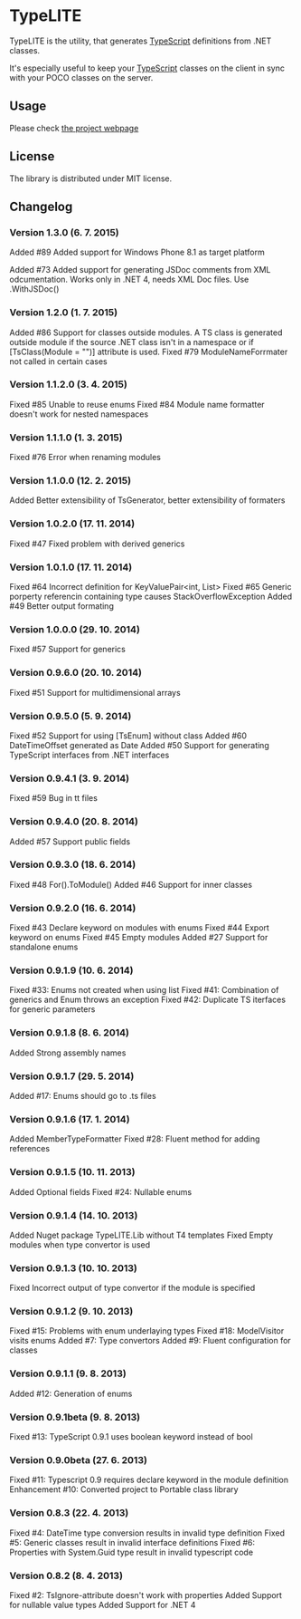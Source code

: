 # TypeLITE

TypeLITE is the utility, that generates [TypeScript](http://www.typescriptlang.org/) definitions from .NET classes. 

It's especially useful to keep your [TypeScript](http://www.typescriptlang.org/) classes on the client in sync with your POCO classes on the server.

## Usage

Please check [the project webpage](http://type.litesolutions.net/)

## License

The library is distributed under MIT license.

## Changelog

### Version 1.3.0       (6. 7. 2015)
Added       #89 Added support for Windows Phone 8.1 as target platform

Added       #73 Added support for generating JSDoc comments from XML odcumentation. Works only in .NET 4, needs XML Doc files. Use .WithJSDoc()

### Version 1.2.0       (1. 7. 2015)
Added       #86 Support for classes outside modules. A TS class is generated outside module if the source .NET class isn't in a namespace or if  [TsClass(Module = "")] attribute is used.
Fixed       #79 ModuleNameForrmater not called in certain cases


### Version 1.1.2.0		(3. 4. 2015)
Fixed		#85 Unable to reuse enums
Fixed       #84 Module name formatter doesn't work for nested namespaces

### Version 1.1.1.0		(1. 3. 2015)
Fixed		#76 Error when renaming modules

### Version 1.1.0.0		(12. 2. 2015)
Added		Better extensibility of TsGenerator, better extensibility of formaters

### Version 1.0.2.0		(17. 11. 2014)
Fixed		#47 Fixed problem with derived generics

### Version 1.0.1.0		(17. 11. 2014)
Fixed		#64 Incorrect definition for KeyValuePair<int, List<string>>
Fixed		#65 Generic porperty referencin containing type causes StackOverflowException
Added		#49 Better output formating

### Version 1.0.0.0		(29. 10. 2014)
Fixed		#57 Support for generics

### Version 0.9.6.0		(20. 10. 2014)
Fixed		#51 Support for multidimensional arrays

### Version 0.9.5.0		(5. 9. 2014)
Fixed		#52 Support for using [TsEnum] without class
Added		#60 DateTimeOffset generated as Date
Added		#50 Support for generating TypeScript interfaces from .NET interfaces

### Version 0.9.4.1		(3. 9. 2014)
Fixed		#59 Bug in tt files

### Version 0.9.4.0		(20. 8. 2014)
Added		#57 Support public fields

### Version 0.9.3.0		(18. 6. 2014)
Fixed		#48 For<Enum>().ToModule()
Added		#46 Support for inner classes

### Version 0.9.2.0		(16. 6. 2014)
Fixed		#43 Declare keyword on modules with enums
Fixed		#44 Export keyword on enums
Fixed		#45 Empty modules
Added		#27 Support for standalone enums

### Version 0.9.1.9		(10. 6. 2014)
Fixed		#33: Enums not created when using list
Fixed		#41: Combination of generics <T> and Enum throws an exception
Fixed		#42: Duplicate TS iterfaces for generic parameters

### Version 0.9.1.8		(8. 6. 2014)
Added		Strong assembly names

### Version 0.9.1.7		(29. 5. 2014)
Added		#17: Enums should go to .ts files

### Version 0.9.1.6		(17. 1. 2014)
Added		MemberTypeFormatter
Fixed		#28: Fluent method for adding references

### Version 0.9.1.5		(10. 11. 2013)
Added		Optional fields
Fixed		#24: Nullable enums

### Version 0.9.1.4		(14. 10. 2013)
Added		Nuget package TypeLITE.Lib without T4 templates
Fixed		Empty modules when type convertor is used

### Version 0.9.1.3		(10. 10. 2013)
Fixed		Incorrect output of type convertor if the module is specified

### Version 0.9.1.2		(9. 10. 2013)
Fixed		#15: Problems with enum underlaying types
Fixed		#18: ModelVisitor visits enums
Added		#7:  Type convertors
Added		#9:  Fluent configuration for classes

### Version 0.9.1.1		(9. 8. 2013)
Added		#12: Generation of enums

### Version 0.9.1beta      	(9. 8. 2013)
Fixed		#13: TypeScript 0.9.1 uses boolean keyword instead of bool

### Version 0.9.0beta	(27. 6. 2013)
Fixed		#11: Typescript 0.9 requires declare keyword in the module definition
Enhancement	#10: Converted project to Portable class library

### Version 0.8.3		(22. 4. 2013)
Fixed		#4: DateTime type conversion results in invalid type definition
Fixed		#5: Generic classes result in invalid interface definitions
Fixed		#6: Properties with System.Guid type result in invalid typescript code	 

### Version 0.8.2		(8. 4. 2013)
Fixed		#2: TsIgnore-attribute doesn't work with properties
Added		Support for nullable value types
Added		Support for .NET 4